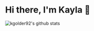 # Hi there, I'm Kayla 👋

<!--
**kgolder92/kgolder92** is a ✨ _special_ ✨ repository because its `README.md` (this file) appears on your GitHub profile.

Here are some ideas to get you started:

- 🔭 I’m currently working on ...
- 🌱 I’m currently learning ...
- 📫 How to reach me: ...
- ⚡ Fun fact: ...
-->
![kgolder92's github stats](https://github-readme-stats.vercel.app/api?username=kgolder92&show_icons=true&theme=onedark)

